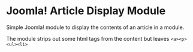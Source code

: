 # Joomla! Article Display Module

Simple Joomla! module to display the contents of an article in a module.

The module strips out some html tags from the content but leaves `<a><p><ul><li>`
